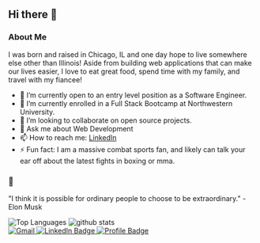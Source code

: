 ## Hi there 👋

### About Me
I was born and raised in Chicago, IL and one day hope to live somewhere else other than Illinois! Aside from building web applications that can make our lives easier, I love to eat great food, spend time with my family, and travel with my fiancee!

- 🔭 I’m currently open to an entry level position as a Software Engineer. 
- 🌱 I’m currently enrolled in a Full Stack Bootcamp at Northwestern University.
- 👯 I’m looking to collaborate on open source projects.
- 💬 Ask me about Web Development
- 📫 How to reach me: <a href="https://www.linkedin.com/in/cristian-vargas-13686a1a3/">LinkedIn<a/>
- ⚡ Fun fact: I am a massive combat sports fan, and likely can talk your ear off about the latest fights in boxing or mma. 

### :thought_balloon:
"I think it is possible for ordinary people to choose to be extraordinary." - Elon Musk

<img src="https://github-readme-stats.vercel.app/api/top-langs/?username=vcristian1&langs_count=10&title_color=ADEFD1FF&text_color=f5f5f5&icon_color=14b8a6&bg_color=171717&hide_border=true&locale=en&custom_title=Top%20%Languages" alt="Top Languages" />

<img src="https://github-readme-stats.vercel.app/api?username=vcristian1&show_icons=true&hide_rank=true&hide=stars,&count_private=true&title_color=ADEFD1FF&text_color=f5f5f5&icon_color=9CC3D5FF&bg_color=171717&hide_border=true&show_icons=true" alt="github stats"/>

<br>

<a href="mailto: cristian.v0223@gmail.com">
    <img src="https://img.shields.io/badge/Gmail-D14836?style=for-the-badge&logo=gmail&logoColor=white&color=071A2C" alt="Gmail"/>
  </a>


<a href="https://www.linkedin.com/in/cristian-vargas-13686a1a3/">
    <img src="https://img.shields.io/badge/LinkedIn-blue?style=for-the-badge&logo=linkedin&logoColor=white&color=071A2C" alt="LinkedIn Badge"/>
  </a>
  
  <a href="https://vcristian1.github.io/vcristian_portfolio_demo/#projects">
    <img src="https://img.shields.io/badge/Portfolio-430098?style=for-the-badge&logo=github&logoColor=white&color=071A2C" alt="Profile Badge"/>
  </a>
